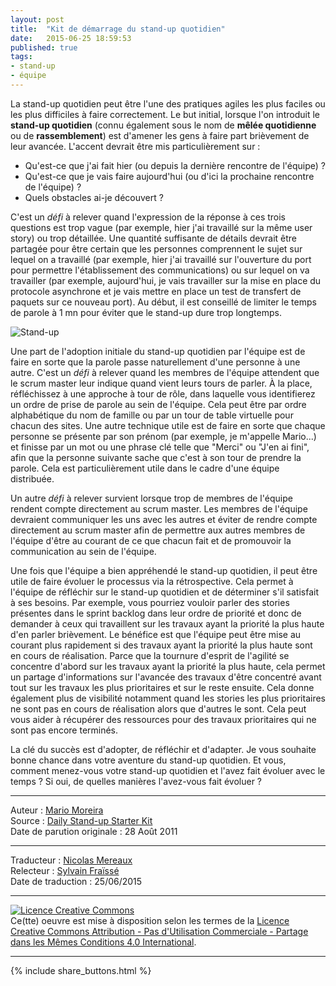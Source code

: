 ```yaml
---
layout: post
title:  "Kit de démarrage du stand-up quotidien"
date:   2015-06-25 18:59:53
published: true
tags:
- stand-up
- équipe
---
```

La stand-up quotidien peut être l'une des pratiques agiles les plus faciles ou les plus  difficiles à faire correctement. Le but initial, lorsque l'on introduit le **stand-up quotidien** (connu également sous le nom de **mêlée quotidienne** ou de **rassemblement**) est d'amener les gens à faire part brièvement de leur avancée. L'accent devrait être mis particulièrement sur :

* Qu'est-ce que j'ai fait hier (ou depuis la dernière rencontre de l'équipe) ?
* Qu'est-ce que je vais faire aujourd'hui (ou d'ici la prochaine rencontre de l'équipe) ?
* Quels obstacles ai-je découvert ?

C'est un _défi_ à relever quand l'expression de la réponse à ces trois questions est trop vague (par exemple, hier j'ai travaillé sur la même user story) ou trop détaillée. Une quantité suffisante de détails devrait être partagée pour être certain que les personnes comprennent le sujet sur lequel on a travaillé (par exemple, hier j'ai travaillé sur l'ouverture du port pour permettre l'établissement des  communications) ou sur lequel on va travailler (par exemple, aujourd'hui, je vais travailler sur la mise en place du protocole asynchrone et je vais mettre en place un test de transfert de paquets sur ce nouveau port). Au début, il est conseillé de limiter le temps de parole à 1 mn pour éviter que le stand-up dure trop longtemps.

![Stand-up](http://1.bp.blogspot.com/-6i3rKMua1FE/VHQF78DPOXI/AAAAAAAAATI/pN1xoCvpvz0/s280/Daily%2BStandup.JPG)

Une part de l'adoption initiale du stand-up quotidien par l'équipe est de faire en sorte que la parole passe naturellement d'une personne à une autre. C'est un _défi_ à relever quand les membres de l'équipe attendent que le scrum master leur indique quand vient leurs tours de parler. À la place, réfléchissez à une approche à tour de rôle, dans laquelle vous identifierez un ordre de prise de parole au sein de l'équipe. Cela peut être par ordre alphabétique du nom de famille ou par un tour de table virtuelle pour chacun des sites. Une autre technique utile est de faire en sorte que chaque personne se présente par son prénom (par exemple, je m'appelle Mario...) et finisse par un mot ou une phrase clé telle que "Merci" ou "J'en ai fini", afin que la personne suivante sache que c'est à son tour de prendre la parole. Cela est particulièrement utile dans le cadre d'une équipe distribuée.

Un autre _défi_ à relever survient lorsque trop de membres de l'équipe rendent compte directement au scrum master. Les membres de l'équipe devraient communiquer les uns avec les autres et éviter de rendre compte directement au scrum master afin de permettre aux autres membres de l'équipe d'être au courant de ce que chacun fait et de promouvoir la communication au sein de l'équipe.

Une fois que l'équipe a bien appréhendé le stand-up quotidien, il peut être utile de faire évoluer le processus via la rétrospective.
Cela permet à l'équipe de réfléchir sur le stand-up quotidien et de déterminer s'il satisfait à ses besoins. Par exemple, vous pourriez vouloir parler des stories présentes dans le sprint backlog dans leur ordre de priorité et donc de demander à ceux qui travaillent sur les travaux ayant la priorité la plus haute d'en parler brièvement.
Le bénéfice est que l'équipe peut être mise au courant plus rapidement si des travaux ayant la priorité la plus haute sont en cours de réalisation.
Parce que la tournure d'esprit de l'agilité se concentre d'abord sur les travaux ayant la priorité la plus haute, cela permet un partage d'informations sur l'avancée des travaux d'être concentré avant tout sur les travaux les plus prioritaires et sur le reste ensuite.
Cela donne également plus de visibilité notamment quand les stories les plus prioritaires ne sont pas en cours de réalisation alors que d'autres le sont. Cela peut vous aider à récupérer des ressources pour des travaux prioritaires qui ne sont pas encore terminés.

La clé du succès est d'adopter, de réfléchir et d'adapter. Je vous souhaite bonne chance dans votre aventure du stand-up quotidien. Et vous, comment menez-vous votre stand-up quotidien et l'avez fait évoluer avec le temps ? Si oui, de quelles manières l'avez-vous fait évoluer ?

---
Auteur : [Mario Moreira](https://www.blogger.com/profile/00969447879025623968)  
Source : [Daily Stand-up Starter Kit](http://cmforagile.blogspot.fr/2012/04/daily-stand-up-starter-kit.html?m=1)  
Date de parution originale : 28 Août 2011  

---
Traducteur : [Nicolas Mereaux](http://www.les-traducteurs-agiles.org/traducteurs/)  
Relecteur : [Sylvain Fraïssé](http://www.les-traducteurs-agiles.org/traducteurs/)  
Date de traduction : 25/06/2015

---

<a rel="license" href="http://creativecommons.org/licenses/by-nc-sa/4.0/"><img alt="Licence Creative Commons" style="border-width:0" src="http://i.creativecommons.org/l/by-nc-sa/4.0/88x31.png" /></a><br />Ce(tte) oeuvre est mise à disposition selon les termes de la <a rel="license" href="http://creativecommons.org/licenses/by-nc-sa/4.0/">Licence Creative Commons Attribution - Pas d'Utilisation Commerciale - Partage dans les Mêmes Conditions 4.0 International</a>.

---

{% include share_buttons.html %}

